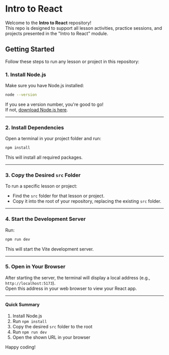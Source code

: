 # Intro to React

Welcome to the **Intro to React** repository!  
This repo is designed to support all lesson activities, practice sessions, and projects presented in the "Intro to React" module.

## Getting Started

Follow these steps to run any lesson or project in this repository:

### 1. Install Node.js

Make sure you have Node.js installed:

```bash
node --version
```

If you see a version number, you're good to go!  
If not, [download Node.js here](https://nodejs.org/).

---

### 2. Install Dependencies

Open a terminal in your project folder and run:

```bash
npm install
```

This will install all required packages.

---

### 3. Copy the Desired `src` Folder

To run a specific lesson or project:

- Find the `src` folder for that lesson or project.
- Copy it into the root of your repository, replacing the existing `src` folder.

---

### 4. Start the Development Server

Run:

```bash
npm run dev
```

This will start the Vite development server.

---

### 5. Open in Your Browser

After starting the server, the terminal will display a local address (e.g., `http://localhost:5173`).  
Open this address in your web browser to view your React app.

---

#### **Quick Summary**

1. Install Node.js
2. Run `npm install`
3. Copy the desired `src` folder to the root
4. Run `npm run dev`
5. Open the shown URL in your browser

Happy coding!
